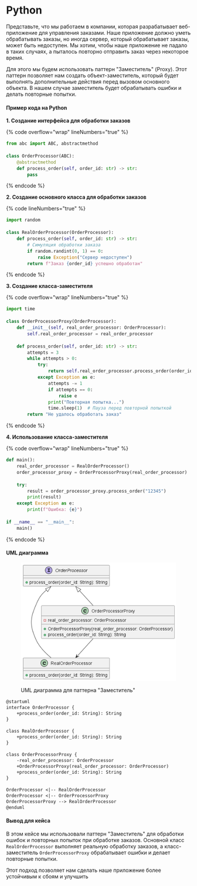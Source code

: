 # Python

Представьте, что мы работаем в компании, которая разрабатывает веб-приложение для управления заказами. Наше приложение должно уметь обрабатывать заказы, но иногда сервер, который обрабатывает заказы, может быть недоступен. Мы хотим, чтобы наше приложение не падало в таких случаях, а пыталось повторно отправить заказ через некоторое время.

Для этого мы будем использовать паттерн "Заместитель" (Proxy). Этот паттерн позволяет нам создать объект-заместитель, который будет выполнять дополнительные действия перед вызовом основного объекта. В нашем случае заместитель будет обрабатывать ошибки и делать повторные попытки.

#### Пример кода на Python

**1. Создание интерфейса для обработки заказов**

{% code overflow="wrap" lineNumbers="true" %}
```python
from abc import ABC, abstractmethod

class OrderProcessor(ABC):
    @abstractmethod
    def process_order(self, order_id: str) -> str:
        pass
```
{% endcode %}

**2. Создание основного класса для обработки заказов**

{% code lineNumbers="true" %}
```python
import random

class RealOrderProcessor(OrderProcessor):
    def process_order(self, order_id: str) -> str:
        # Симуляция обработки заказа
        if random.randint(0, 1) == 0:
            raise Exception("Сервер недоступен")
        return f"Заказ {order_id} успешно обработан"
```
{% endcode %}

**3. Создание класса-заместителя**

{% code overflow="wrap" lineNumbers="true" %}
```python
import time

class OrderProcessorProxy(OrderProcessor):
    def __init__(self, real_order_processor: OrderProcessor):
        self.real_order_processor = real_order_processor

    def process_order(self, order_id: str) -> str:
        attempts = 3
        while attempts > 0:
            try:
                return self.real_order_processor.process_order(order_id)
            except Exception as e:
                attempts -= 1
                if attempts == 0:
                    raise e
                print("Повторная попытка...")
                time.sleep(1)  # Пауза перед повторной попыткой
        return "Не удалось обработать заказ"
```
{% endcode %}

**4. Использование класса-заместителя**

{% code overflow="wrap" lineNumbers="true" %}
```python
def main():
    real_order_processor = RealOrderProcessor()
    order_processor_proxy = OrderProcessorProxy(real_order_processor)

    try:
        result = order_processor_proxy.process_order("12345")
        print(result)
    except Exception as e:
        print(f"Ошибка: {e}")

if __name__ == "__main__":
    main()
```
{% endcode %}

#### UML диаграмма

<figure><img src="../../../../../.gitbook/assets/image.png" alt=""><figcaption><p>UML диаграмма для паттерна "Заместитель"</p></figcaption></figure>

```plantuml
@startuml
interface OrderProcessor {
    +process_order(order_id: String): String
}

class RealOrderProcessor {
    +process_order(order_id: String): String
}

class OrderProcessorProxy {
    -real_order_processor: OrderProcessor
    +OrderProcessorProxy(real_order_processor: OrderProcessor)
    +process_order(order_id: String): String
}

OrderProcessor <|-- RealOrderProcessor
OrderProcessor <|-- OrderProcessorProxy
OrderProcessorProxy --> RealOrderProcessor
@enduml
```

#### Вывод для кейса

В этом кейсе мы использовали паттерн "Заместитель" для обработки ошибок и повторных попыток при обработке заказов. Основной класс `RealOrderProcessor` выполняет реальную обработку заказов, а класс-заместитель `OrderProcessorProxy` обрабатывает ошибки и делает повторные попытки.

Этот подход позволяет нам сделать наше приложение более устойчивым к сбоям и улучшить
